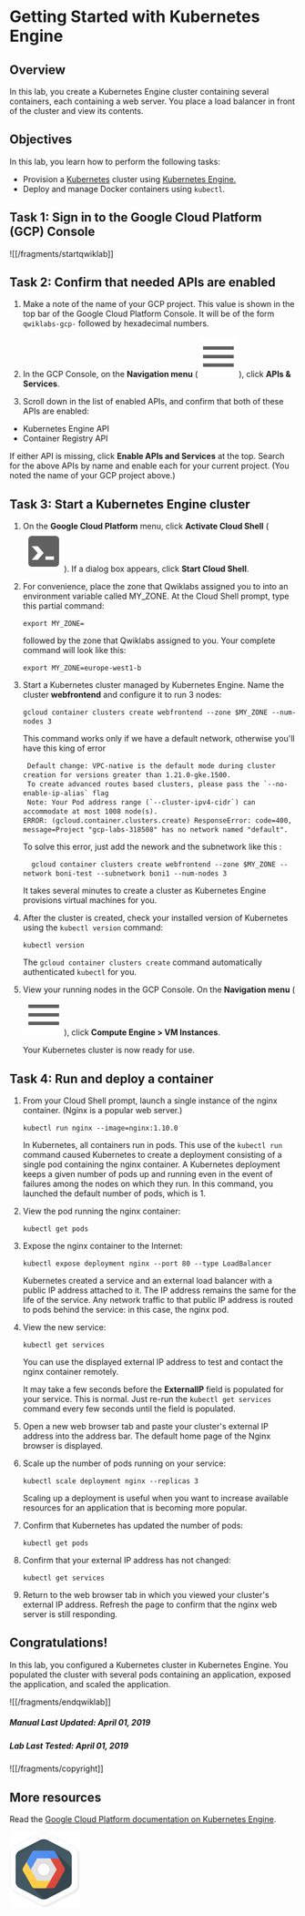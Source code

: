 # Getting Started with Kubernetes Engine

## Overview

In this lab, you create a Kubernetes Engine cluster containing several containers, each containing a web server. You place a load balancer in front of the cluster and view its contents.

## Objectives

In this lab, you learn how to perform the following tasks:

* Provision a  [Kubernetes](http://kubernetes.io) cluster using  [Kubernetes Engine.](https://cloud.google.com/container-engine)
* Deploy and manage Docker containers using `kubectl`.

## Task 1: Sign in to the Google Cloud Platform (GCP) Console

![[/fragments/startqwiklab]]

## Task 2: Confirm that needed APIs are enabled

1. Make a note of the name of your GCP project. This value is shown in the top bar of the Google Cloud Platform Console. It will be of the form `qwiklabs-gcp-` followed by hexadecimal numbers.

2. In the GCP Console, on the __Navigation menu__ (![Navigation menu](img/menu.png)), click __APIs & Services__.

3. Scroll down in the list of enabled APIs, and confirm that both of these APIs are enabled:

*  Kubernetes Engine API
*  Container Registry API

If either API is missing, click __Enable APIs and Services__ at the top. Search for the above APIs by name and enable each for your current project. (You noted the name of your GCP project above.)

## Task 3: Start a Kubernetes Engine cluster

1. On the __Google Cloud Platform__ menu, click __Activate Cloud Shell__ (![Activate Cloud Shell](img/devshell.png)). If a dialog box appears, click __Start Cloud Shell__.

2. For convenience, place the zone that Qwiklabs assigned you to into an environment variable called MY_ZONE. At the Cloud Shell prompt, type this partial command:

    ```
    export MY_ZONE=
    ```

    followed by the zone that Qwiklabs assigned to you. Your complete command will look like this:

    ```
    export MY_ZONE=europe-west1-b
    ```

3. Start a Kubernetes cluster managed by Kubernetes Engine. Name the cluster __webfrontend__  and configure it to run 3 nodes:

    ```
    gcloud container clusters create webfrontend --zone $MY_ZONE --num-nodes 3
    ```
    This command works only if we have a default network, otherwise you'll have this king of error
    
    ``` 
     Default change: VPC-native is the default mode during cluster creation for versions greater than 1.21.0-gke.1500. 
     To create advanced routes based clusters, please pass the `--no-enable-ip-alias` flag 
     Note: Your Pod address range (`--cluster-ipv4-cidr`) can accommodate at most 1008 node(s).
    ERROR: (gcloud.container.clusters.create) ResponseError: code=400, message=Project "gcp-labs-318508" has no network named "default".
    ```
    To solve this error, just add the nework and the subnetwork like this :
    ```
      gcloud container clusters create webfrontend --zone $MY_ZONE --network boni-test --subnetwork boni1 --num-nodes 3
    ```

    It takes several minutes to create a cluster as Kubernetes Engine provisions virtual machines for you.

4. After the cluster is created, check your installed version of Kubernetes using the `kubectl version` command:

    ```
    kubectl version
    ```

    The ```gcloud container clusters create``` command automatically authenticated ```kubectl``` for you.

5. View your running nodes in the GCP Console. On the __Navigation menu__ (![Navigation menu](img/menu.png)), click __Compute Engine \> VM Instances__.

    Your Kubernetes cluster is now ready for use.

## Task 4: Run and deploy a container

1. From your Cloud Shell prompt, launch a single instance of the nginx container. (Nginx is a popular web server.)

    ```
    kubectl run nginx --image=nginx:1.10.0
    ```

    In Kubernetes, all containers run in pods. This use of the ```kubectl run``` command caused Kubernetes to create a deployment consisting of a single pod containing the nginx container. A Kubernetes deployment keeps a given number of pods up and running even in the event of failures among the nodes on which they run. In this command, you launched the default number of pods, which is 1.

2. View the pod running the nginx container:

    ```
    kubectl get pods
    ```

3. Expose the nginx container to the Internet:

    ```
    kubectl expose deployment nginx --port 80 --type LoadBalancer
    ```

    Kubernetes created a service and an external load balancer with a public IP address attached to it. The IP address remains the same for the life of the service. Any network traffic to that public IP address is routed to pods behind the service: in this case, the nginx pod.

4. View the new service:

    ```
    kubectl get services
    ```

    You can use the displayed external IP address to test and contact the nginx container remotely.

    It may take a few seconds before the __ExternalIP__ field is populated for your service. This is normal. Just re-run the ```kubectl get services``` command every few seconds until the field is populated.

5. Open a new web browser tab and paste your cluster's external IP address into the address bar. The default home page of the Nginx browser is displayed.

6. Scale up the number of pods running on your service:

    ```
    kubectl scale deployment nginx --replicas 3
    ```

    Scaling up a deployment is useful when you want to increase available resources for an application that is becoming more popular.

7. Confirm that Kubernetes has updated the number of pods:

    ```
    kubectl get pods
    ```

8. Confirm that your external IP address has not changed:

    ```
    kubectl get services
    ```

9. Return to the web browser tab in which you viewed your cluster's external IP address. Refresh the page to confirm that the nginx web server is still responding.


## Congratulations!

In this lab, you configured a Kubernetes cluster in Kubernetes Engine. You populated the cluster with several pods containing an application, exposed the application, and scaled the application.

![[/fragments/endqwiklab]]

##### Manual Last Updated: April 01, 2019

##### Lab Last Tested: April 01, 2019

![[/fragments/copyright]]

## More resources

Read the  [Google Cloud Platform documentation on Kubernetes Engine](https://cloud.google.com/kubernetes-engine/docs/).

![827b33e18db55754.png](img/827b33e18db55754.png)
